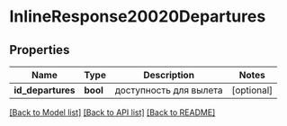 # InlineResponse20020Departures

## Properties
Name | Type | Description | Notes
------------ | ------------- | ------------- | -------------
**id_departures** | **bool** | доступность для вылета | [optional] 

[[Back to Model list]](../../README.md#documentation-for-models) [[Back to API list]](../../README.md#documentation-for-api-endpoints) [[Back to README]](../../README.md)

